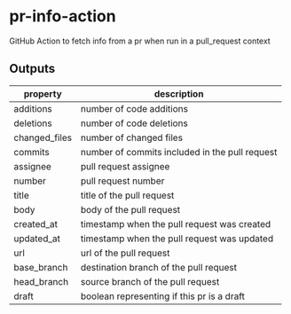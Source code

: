 # pr-info-action

GitHub Action to fetch info from a pr when run in a pull_request context

## Outputs

| property      | description                                    |
| ------------- | ---------------------------------------------- |
| additions     | number of code additions                       |
| deletions     | number of code deletions                       |
| changed_files | number of changed files                        |
| commits       | number of commits included in the pull request |
| assignee      | pull request assignee                          |
| number        | pull request number                            |
| title         | title of the pull request                      |
| body          | body of the pull request                       |
| created_at    | timestamp when the pull request was created    |
| updated_at    | timestamp when the pull request was updated    |
| url           | url of the pull request                        |
| base_branch   | destination branch of the pull request         |
| head_branch   | source branch of the pull request              |
| draft         | boolean representing if this pr is a draft     |
